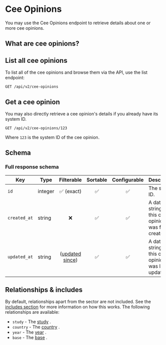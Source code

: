 # Cee Opinions

You may use the Cee Opinions endpoint to retrieve details about one or more cee opinions.

## What are cee opinions?



## List all cee opinions

To list all of the cee opinions and browse them via the API, use the list endpoint:

```http request
GET /api/v2/cee-opinions
```

## Get a cee opinion

You may also directly retrieve a cee opinion's details if you already have its system ID.

```http request
GET /api/v2/cee-opinions/123
```

Where `123` is the system ID of the cee opinion.

## Schema

### Full response schema

| Key                   | Type    |                Filterable                 |      Sortable      |    Configurable    | Description                                                |
|-----------------------|---------|:-----------------------------------------:|:------------------:|:------------------:|------------------------------------------------------------|
| `id`                  | integer |        :white_check_mark: (exact)         | :white_check_mark: | :white_check_mark: | The system ID.                                             |
| `created_at`          | string  |                    :x:                    | :white_check_mark: | :white_check_mark: | A datetime string when this cee opinion was first created. |
| `updated_at`          | string  | ([updated since](../customizing/filters)) | :white_check_mark: | :white_check_mark: | A datetime string when this cee opinion was last updated.  |


## Relationships & includes

By default, relationships apart from the sector are not included. See
the [includes section](../customizing/includes) for more information on how this works. The following relationships
are available:

- `study` - The [study](./companies.md) .
- `country` - The [country](./countries.md) .
- `year` - The [year](./years.md) .
- `base` - The [base](./bases.md) .
